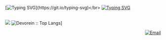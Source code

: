 [![Typing SVG](https://readme-typing-svg.herokuapp.com?lines=Hola+%F0%9F%91%8B%2C+I'm+Sultanul+Arifeen+Hamim!)](https://git.io/typing-svg)</br>
[![Typing SVG](https://readme-typing-svg.herokuapp.com?lines=A+non-passionate+CS+Student😆)](https://git.io/typing-svg)
 
<br>

<img src="https://github-readme-stats.vercel.app/api?username=Arifeenhamim&&show_icons=true&title_color=ffffff&icon_color=bb2acf&text_color=daf7dc&bg_color=080808">

<td><img alt="Devorein :: Top Langs]" src="https://github-readme-stats.vercel.app/api/top-langs?username=Arifeenhamim&show_icons=true&theme=onedark&locale=en&layout=compact"></td>

<p align="right">
<a href="mailto:arifeenhamim@gmail.com"><img alt="Email" src="https://img.shields.io/badge/Gmail-rakinsadaftab@gmail.com-red?
**Arifeenhamim/Arifeenhamim** is a ✨ _special_ ✨ repository because its `README.md` (this file) appears on your GitHub profile.
 style=flat&logo=gmail&color=blue&theme=blue"></a>
</p>
<!--
Here are some ideas to get you started:

- 🔭 I’m currently working on ...
- 🌱 I’m currently learning ...
- 👯 I’m looking to collaborate on ...
- 🤔 I’m looking for help with ...
- 💬 Ask me about ...
- 📫 How to reach me: ...
- 😄 Pronouns: ...
- ⚡ Fun fact: ...
-->

